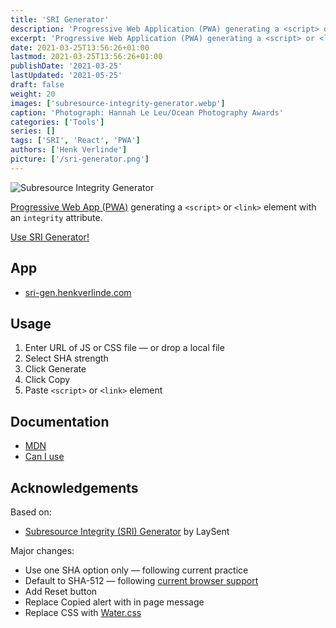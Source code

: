 ```yaml
---
title: 'SRI Generator'
description: 'Progressive Web Application (PWA) generating a <script> or <link> element with an integrity attribute.'
excerpt: 'Progressive Web Application (PWA) generating a <script> or <link> element with an integrity attribute.'
date: 2021-03-25T13:56:26+01:00
lastmod: 2021-03-25T13:56:26+01:00
publishDate: '2021-03-25'
lastUpdated: '2021-05-25'
draft: false
weight: 20
images: ['subresource-integrity-generator.webp']
caption: 'Photograph: Hannah Le Leu/Ocean Photography Awards'
categories: ['Tools']
series: []
tags: ['SRI', 'React', 'PWA']
authors: ['Henk Verlinde']
picture: ['/sri-generator.png']
---
```


![Subresource Integrity Generator](/sri-generator.png)

[Progressive Web App (PWA)](https://developer.mozilla.org/en-US/docs/Web/Progressive_web_apps) generating a `<script>` or `<link>` element with an `integrity` attribute.

<a class=emph href="https://sri-gen.henkverlinde.com/">
Use SRI Generator!
</a>

## App

- [sri-gen.henkverlinde.com](https://sri-gen.henkverlinde.com/)

## Usage

1. Enter URL of JS or CSS file — or drop a local file
2. Select SHA strength
3. Click Generate
4. Click Copy
5. Paste `<script>` or `<link>` element

## Documentation

- [MDN](https://developer.mozilla.org/en-US/docs/Web/Security/Subresource_Integrity)
- [Can I use](https://caniuse.com/subresource-integrity)

## Acknowledgements

Based on:

- [Subresource Integrity (SRI) Generator](https://github.com/laysent/sri-hash-generator) by LaySent

Major changes:

- Use one SHA option only — following current practice
- Default to SHA-512 — following [current browser support](https://w3c.github.io/webappsec-subresource-integrity/#hash-functions)
- Add Reset button
- Replace Copied alert with in page message
- Replace CSS with [Water.css](https://watercss.kognise.dev/)
